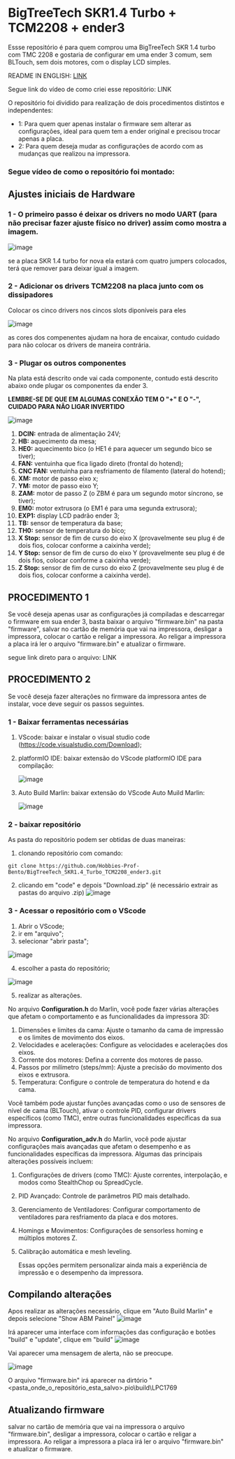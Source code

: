 # BigTreeTech SKR1.4 Turbo + TCM2208 + ender3

Essse repositório é para quem comprou uma BigTreeTech SKR 1.4 turbo com TMC 2208 e gostaria de configurar em uma ender 3 comum, sem BLTouch, sem dois motores, com o display LCD simples.

README IN ENGLISH: [LINK](https://github.com/Hobbies-Prof-Bento/BigTreeTech_SKR1.4_Turbo_TCM2208_ender3/blob/main/README_EN.md)

Segue link do vídeo de como criei esse repositório: LINK

O repositório foi dividido para realização de dois procedimentos distintos e independentes:

- 1: Para quem quer apenas instalar o firmware sem alterar as configurações, ideal para quem tem a ender original e precisou trocar apenas a placa.
- 2: Para quem deseja mudar as configurações de acordo com as mudanças que realizou na impressora.

### Segue vídeo de como o repositório foi montado: 

## Ajustes iniciais de Hardware

### 1 - O primeiro passo é deixar os drivers no modo UART (para não precisar fazer ajuste físico no driver) assim como mostra a imagem.

![image](https://github.com/user-attachments/assets/cbe6c088-17b8-407b-bc51-223cabd694ad)

se a placa SKR 1.4 turbo for nova ela estará com quatro jumpers colocados, terá que remover para deixar igual a imagem.

### 2 - Adicionar os drivers TCM2208 na placa junto com os dissipadores

Colocar os cinco drivers nos cincos slots diponíveis para eles

![image](https://github.com/user-attachments/assets/93a567db-fc7c-425e-896f-0386e138d58b)

as cores dos compenentes ajudam na hora de encaixar, contudo cuidado para não colocar os drivers de maneira contrária.

### 3 - Plugar os outros componentes

Na plata está descrito onde vai cada componente, contudo está descrito abaixo onde plugar os componentes da ender 3.

**LEMBRE-SE DE QUE EM ALGUMAS CONEXÃO TEM O "+" E O "-", CUIDADO PARA NÃO LIGAR INVERTIDO**

![image](https://github.com/user-attachments/assets/dd5a70ec-325a-40c2-b003-b981ef68fd21)

1. **DCIN:** entrada de alimentação 24V;
2. **HB:** aquecimento da mesa;
3. **HE0:** aquecimento bico (o HE1 é para aquecer um segundo bico se tiver);
4. **FAN:** ventuinha que fica ligado direto (frontal do hotend);
5. **CNC FAN:** ventuinha para resfriamento de filamento (lateral do hotend);
6. **XM:** motor de passo eixo x;
7. **YM:** motor de passo eixo Y;
8. **ZAM:** motor de passo Z (o ZBM é para um segundo motor síncrono, se tiver);
9. **EM0:** motor extrusora (o EM1 é para uma segunda extrusora);
10. **EXP1:** display LCD padrão ender 3;
11. **TB:** sensor de temperatura da base;
12. **TH0:** sensor de temperatura do bico;
13. **X Stop:** sensor de fim de curso do eixo X (provavelmente seu plug é de dois fios, colocar conforme a caixinha verde);
14. **Y Stop:** sensor de fim de curso do eixo Y (provavelmente seu plug é de dois fios, colocar conforme a caixinha verde);
15. **Z Stop:** sensor de fim de curso do eixo Z (provavelmente seu plug é de dois fios, colocar conforme a caixinha verde).

## PROCEDIMENTO 1

Se você deseja apenas usar as configurações já compiladas e descarregar o firmware em sua ender 3, basta baixar o arquivo "firmware.bin" na pasta "firmware", salvar no cartão de memória que vai na impressora, desligar a impressora, colocar o cartão e religar a impressora. Ao religar a impressora a placa irá ler o arquivo "firmware.bin" e atualizar o firmware.

segue link direto para o arquivo: LINK

## PROCEDIMENTO 2

Se você deseja fazer alterações no firmware da impressora antes de instalar, voce deve seguir os passos seguintes.

### 1 -  Baixar ferramentas necessárias

1. VScode: baixar e instalar o visual studio code (https://code.visualstudio.com/Download);
2. platformIO IDE: baixar extensão do VScode platformIO IDE para compilação:
   
   ![image](https://github.com/user-attachments/assets/fe10a189-faae-440c-a83e-5abcf3756ce1)
4. Auto Build Marlin: baixar extensão do VScode Auto Muild Marlin:

   ![image](https://github.com/user-attachments/assets/666de9ba-0901-4790-934d-7875fb20f3a8)

### 2 - baixar repositório

As pasta do repositório podem ser obtidas de duas maneiras:

1. clonando repositório com comando: 
```
git clone https://github.com/Hobbies-Prof-Bento/BigTreeTech_SKR1.4_Turbo_TCM2208_ender3.git
```
2. clicando em "code" e depois "Download.zip" (é necessário extrair as pastas do arquivo .zip)
   ![image](https://github.com/user-attachments/assets/61a8a87b-6484-40d9-8dca-fedeffe9ad2f)

### 3 - Acessar o repositório com o VScode

1. Abrir o VScode;
2. ir em "arquivo";
3. selecionar "abrir pasta";

![image](https://github.com/user-attachments/assets/f0d4651c-0e71-438b-ba36-bb2b53f5486e)
   
4. escolher a pasta do repositório;

![image](https://github.com/user-attachments/assets/34a8b618-ea2a-4c3b-8195-6dded08b444a)
   
5. realizar as alterações.

No arquivo **Configuration.h** do Marlin, você pode fazer várias alterações que afetam o comportamento e as funcionalidades da impressora 3D:

1. Dimensões e limites da cama: Ajuste o tamanho da cama de impressão e os limites de movimento dos eixos.
2. Velocidades e acelerações: Configure as velocidades e acelerações dos eixos.
3. Corrente dos motores: Defina a corrente dos motores de passo.
4. Passos por milímetro (steps/mm): Ajuste a precisão do movimento dos eixos e extrusora.
5. Temperatura: Configure o controle de temperatura do hotend e da cama.

Você também pode ajustar funções avançadas como o uso de sensores de nível de cama (BLTouch), ativar o controle PID, configurar drivers específicos (como TMC), entre outras funcionalidades específicas da sua impressora.

No arquivo **Configuration_adv.h** do Marlin, você pode ajustar configurações mais avançadas que afetam o desempenho e as funcionalidades específicas da impressora. Algumas das principais alterações possíveis incluem:

1. Configurações de drivers (como TMC): Ajuste correntes, interpolação, e modos como StealthChop ou SpreadCycle.
2. PID Avançado: Controle de parâmetros PID mais detalhado.
3. Gerenciamento de Ventiladores: Configurar comportamento de ventiladores para resfriamento da placa e dos motores.
4. Homings e Movimentos: Configurações de sensorless homing e múltiplos motores Z.
5. Calibração automática e mesh leveling.
  
   Essas opções permitem personalizar ainda mais a experiência de impressão e o desempenho da impressora.

## Compilando alterações

Apos realizar as alterações necessário, clique em "Auto Build Marlin" e depois selecione "Show ABM Painel"
![image](https://github.com/user-attachments/assets/2dfd7b6c-cdab-4837-94c6-1a3dffa1e7e7)

Irá aparecer uma interface com informações das configuração e botões "build" e "update", clique em "build"
![image](https://github.com/user-attachments/assets/c25e484c-b175-4fc6-91b5-8335c21b6e23)

Vai aparecer uma mensagem de alerta, não se preocupe.

![image](https://github.com/user-attachments/assets/26c612f3-5c9b-4386-b61f-274f7f730e0a)

O arquivo "firmware.bin" irá aparecer na dirtório "<pasta_onde_o_repositório_esta_salvo>\.pio\build\LPC1769

## Atualizando firmware

salvar no cartão de memória que vai na impressora o arquivo "firmware.bin", desligar a impressora, colocar o cartão e religar a impressora. Ao religar a impressora a placa irá ler o arquivo "firmware.bin" e atualizar o firmware.


